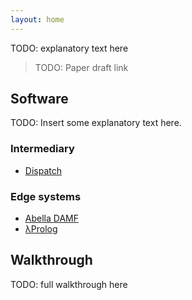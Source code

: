 ```yaml
---
layout: home
---
```

TODO: explanatory text here

> TODO: Paper draft link

## Software

TODO: Insert some explanatory text here.

### Intermediary
* [Dispatch](/software/dispatch/)

### Edge systems
* [Abella DAMF](/software/abella/)
* [&lambda;Prolog](/software/lprolog/)

## Walkthrough

TODO: full walkthrough here
